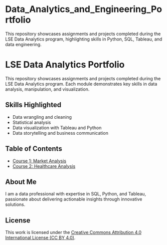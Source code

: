 # Data_Analytics_and_Engineering_Portfolio
This repository showcases assignments and projects completed during the LSE Data Analytics program, highlighting skills in Python, SQL, Tableau, and data engineering.
# LSE Data Analytics Portfolio
This repository showcases assignments and projects completed during the LSE Data Analytics program. Each module demonstrates key skills in data analysis, manipulation, and visualization.

## Skills Highlighted
- Data wrangling and cleaning
- Statistical analysis
- Data visualization with Tableau and Python
- Data storytelling and business communication

## Table of Contents
- [Course 1: Market Analysis](./Course_1_Market_Analysis/README.md)
- [Course 2: Healthcare Analysis](./Course_2_Healthcare_Analysis/README.md)

## About Me
I am a data professional with expertise in SQL, Python, and Tableau, passionate about delivering actionable insights through innovative solutions.

## License
This work is licensed under the [Creative Commons Attribution 4.0 International License (CC BY 4.0)](https://creativecommons.org/licenses/by/4.0/).

